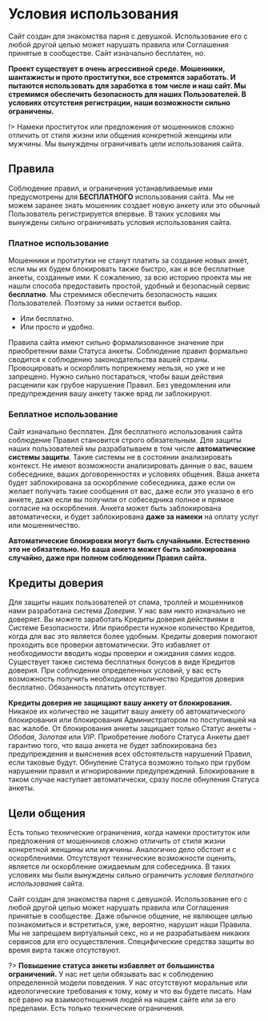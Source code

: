# Условия использования

Сайт создан для знакомства парня с девушкой. Использование его с любой другой целью может нарушать правила или Соглашения принятые в сообществе. Сайт изначально бесплатен, но.

**Проект существует в очень агрессивной среде. Мошенники, шантажисты и прото проститутки, все стремятся заработать. И пытаются использовать для заработка в том числе и наш сайт. Мы стремимся обеспечить безопасность для наших Пользователей. В условиях отсутствия регистрации, наши возможности сильно ограничены.**

!> Намеки проституток или предложения от мошенников сложно отличить от стиля жизни или общения конкретной женщины или мужчины. Мы вынуждены ограничивать цели использования сайта.

## Правила

Соблюдение правил, и ограничения устанавливаемые ими предусмотрены для **БЕСПЛАТНОГО** использования сайта. Мы не можем заранее знать мошенник создает новую анкету или это обычный Пользователь регистрируется впервые. В таких условиях мы вынуждены сильно ограничивать условия использования сайта.

### Платное использование

Мошенники и протитутки не станут платить за создание новых анкет, если мы их будем блокировать также быстро, как и все бесплатные анкеты, созданные ими. К сожалению, за всю историю проекта мы не нашли способа предоставить простой, удобный и безопасный сервис **бесплатно**. Мы стремимся обеспечить безопасность наших Пользователей. Поэтому за ними остается выбор.

* Или бесплатно. 
* Или просто и удобно.

Правила сайта имеют сильно формализованное значение при приобретении вами Статуса анкеты. Соблюдение правил формально сводится к соблюдению законодательства вашей страны. Провоцировать и оскорблять попрежнему нельзя, но уже и не запрещено. Нужно сильно постараться, чтобы ваши действия расценили как грубое нарушение Правил. Без уведомления или предупреждения вашу анкету также вряд ли заблокируют.

### Беплатное использование

Сайт изначально бесплатен. Для бесплатного использования сайта соблюдение Правил становится строго обязательным. Для защиты наших пользователей мы разрабатываем в том числе **автоматические системы защиты**. Такие системы не в состоянии анализировать контекст. Не имеют возможности анализировать данные о вас, вашем собеседнике, ваших договоренностях и условиях общения. Ваша анкета будет заблокирована за оскорбление собеседника, даже если он желает получать такие сообщения от вас, даже если это указано в его анкете, даже если вы получили от собеседника полное и прямое согласие на оскорбления. Анкета может быть заблокирована автоматически, и будет заблокирована **даже за намеки** на оплату услуг или мошенничество.

**Автоматические блокировки могут быть случайными. Естественно это не обязательно. Но ваша анкета может быть заблокирована случайно, даже при полном соблюдении Правил сайта.**

## Кредиты доверия

Для защиты наших пользователей от спама, троллей и мошенников нами разработана система _Доверия_. У нас вам никто изначально не доверяет. Вы можете заработать Кредиты доверия действиями в Системе Безопасности. Или приобрести нужное количество Кредитов, когда для вас это является более удобным. Кредиты доверия помогают проходить все проверки автоматически. Это избавляет от необходимости вводить коды проверки и ожидания самих кодов. Существует также система бесплатных бонусов в виде Кредитов доверия. При соблюдении определенных условий, у вас есть возможность получить необходимое количество Кредитов доверия бесплатно. Обязанность платить отсутствует.

**Кредиты доверия не защищают вашу анкету от блокирования.** Никакое их количество не защитит вашу анкету об автоматического блокирования или блокирования Администратором по поступившей на вас жалобе. От блокирования анкеты защищает только Статус анкеты - _Обобая_, _Золотая_ или _VIP_. Приобретение любого Статуса Анкеты дает гарантию того, что ваша анкета не будет заблокирована без предупреждения и выяснения всех обстоятельств нарушений Правил, если таковые будут. Обнуление Статуса возможно только при грубом нарушении правил и игнорировании предупреждений. Блокирование в таком случае наступает автоматически, сразу после обнуления Статуса анкеты.

## Цели общения

Есть только технические ограничения, когда намеки проституток или предложения от мошенников сложно отличить от стиля жизни конкретной женщины или мужчины. Аналогично дело обстоит и с оскорблениями. Отсутствуют технические возможности оценить, является ли оскорбление ожидаемым для собеседника. В таких условиях мы были вынуждены сильно ограничить _условия беплатного использования_ сайта. 

Сайт создан для знакомства парня с девушкой. Использование его с любой другой целью может нарушать правила или Соглашения принятые в сообществе. Даже обычное общение, не являющее целью познакомиться и встретиться, уже, вероятно, нарушит наши Правила. Мы не запрещаем виртуальный секс, но и не разрабатываем никаких сервисов для его осуществления. Специфические средства защиты во время вирта также отсутствуют.

?> **Повышение статуса анкеты избавляет от большинства ограничений.** У нас нет цели обязывать вас к соблюдению определенной модели поведения. У нас отсутствуют моральные или идеологические требования к тому, кому и что вы будете писать. Нам всё равно на взаимоотношения людей на нашем сайте или за его пределами. Есть только технические ограничения.